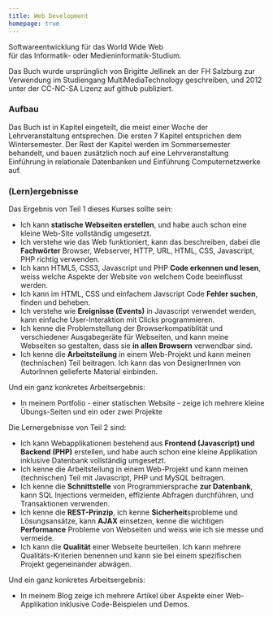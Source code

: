 ```yaml
--- 
title: Web Development
homepage: true
---
```


Softwareentwicklung für das World Wide Web <br>
für das Informatik- oder Medieninformatik-Studium.


Das Buch wurde ursprünglich von Brigitte Jellinek an der FH Salzburg
zur Verwendung im Studiengang MultiMediaTechnology geschreiben, und 2012
unter der CC-NC-SA Lizenz auf github publiziert. 

### Aufbau

Das Buch ist in Kapitel eingeteilt, die meist einer Woche der Lehrveranstaltung
entsprechen.  Die ersten 7 Kapitel entsprichen dem Wintersemester. Der Rest
der Kapitel werden im Sommersemester behandelt, und
bauen zusätzlich noch auf eine Lehrveranstaltung Einführung in relationale Datenbanken 
und Einführung Computernetzwerke auf.

### (Lern)ergebnisse 

Das Ergebnis von Teil 1 dieses Kurses sollte sein:

* Ich kann **statische Webseiten erstellen**, und habe auch schon eine kleine Web-Site vollständig umgesetzt.
* Ich verstehe wie das Web funktioniert, kann das beschreiben, dabei die **Fachwörter** Browser, Webserver, HTTP, URL, HTML, CSS, Javascript, PHP richtig verwenden.
* Ich kann HTML5, CSS3, Javascript und PHP **Code erkennen und lesen**, weiss welche Aspekte der Website von welchem Code beeinflusst werden.
* Ich kann im HTML, CSS und einfachem Javscript Code **Fehler suchen**, finden und beheben.
* Ich verstehe wie **Ereignisse (Events)** in Javascript verwendet werden, kann einfache User-Interaktion mit Clicks programmieren.
* Ich kenne die Problemstellung der Browserkompatiblität und verschiedener Ausgabegeräte für Webseiten, und kann meine Webseiten so gestalten, dass sie **in allen Browsern** verwendbar sind.
* Ich kenne die **Arbeitsteilung** in einem Web-Projekt und kann meinen (technischen) Teil beitragen. Ich kann das von DesignerInnen von AutorInnen gelieferte Material einbinden.

Und ein ganz konkretes Arbeitsergebnis:

* In meinem Portfolio - einer statischen Website - zeige ich mehrere kleine Übungs-Seiten und ein oder zwei Projekte



Die Lernergebnisse von Teil 2 sind:

* Ich kann Webapplikationen bestehend aus **Frontend (Javascript) und Backend (PHP)** erstellen, und habe auch schon eine kleine Applikation inklusive Datenbank vollständig umgesetzt.
* Ich kenne die Arbeitsteilung in einem Web-Projekt und kann meinen (technischen) Teil mit Javascript, PHP und MySQL beitragen.
* Ich kenne die **Schnittstelle** von Programmiersprache **zur Datenbank**, kann SQL Injections vermeiden, effiziente Abfragen durchführen, und Transaktionen verwenden.
* Ich kenne die **REST-Prinzip**, ich kenne **Sicherheit**sprobleme und Lösungsansätze, kann **AJAX** einsetzen, kenne die wichtigen **Performance** Probleme von Webseiten und weiss wie ich sie messe und vermeide.
* Ich kann die **Qualität** einer Webseite beurteilen. Ich kann mehrere Qualitäts-Kriterien benennen und kann sie bei einem spezifischen Projekt gegeneinander abwägen.

Und ein ganz konkretes Arbeitsergebnis:

* In meinem Blog zeige ich mehrere Artikel über Aspekte einer Web-Applikation inklusive Code-Beispielen und Demos.



